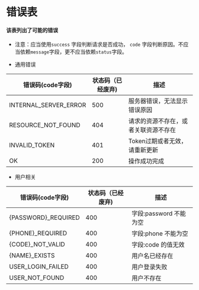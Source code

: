 # 错误表
#### 该表列出了可能的错误

* 注意：应当使用```success``` 字段判断请求是否成功， ```code``` 字段判断原因。不应当依赖```message```字段，更不应当依赖```status```字段。

* 通用错误

| 错误码(code字段)        |  状态码（已经废弃)  |  描述                                 |
|-----------------------|-------------------|-------------------------------------|
| INTERNAL_SERVER_ERROR |       500         | 服务器错误，无法显示错误原因              |
| RESOURCE_NOT_FOUND    |       404         | 请求的资源不存在，或者关联资源不存在       |
| INVALID_TOKEN         |       401         | Token过期或者无效，请重新更新            |
| OK                    |       200         | 操作成功完成                           |


* 用户相关

| 错误码(code字段)        |  状态码（已经废弃)  |  描述                                 |
|-----------------------|-------------------|-------------------------------------|
| {PASSWORD}\_REQUIRED  |       400         | 字段:password 不能为空                |
| {PHONE}\_REQUIRED     |       400         | 字段:phone 不能为空                    |
| {CODE}\_NOT_VALID     |       400         | 字段:code 的值无效                    |
| {NAME}\_EXISTS        |       400         | 用户名已经存在                         |
| USER_LOGIN_FAILED     |       400         | 用户登录失败                           |
| USER_NOT_FOUND        |       400         | 用户不存在                            |
